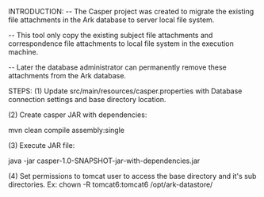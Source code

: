 INTRODUCTION:
-- The Casper project was created to migrate the existing file attachments in the Ark database to server local file system. 

-- This tool only copy the existing subject file attachments and correspondence file attachments to local file system in the execution machine.

-- Later the database administrator can permanently remove these attachments from the Ark database.

STEPS:
(1) Update src/main/resources/casper.properties with Database connection settings and base directory location.

(2) Create casper JAR with dependencies:

mvn clean compile assembly:single

(3) Execute JAR file: 

java -jar casper-1.0-SNAPSHOT-jar-with-dependencies.jar

(4) Set permissions to tomcat user to access the base directory and it's sub directories.
Ex: chown -R tomcat6:tomcat6 /opt/ark-datastore/
